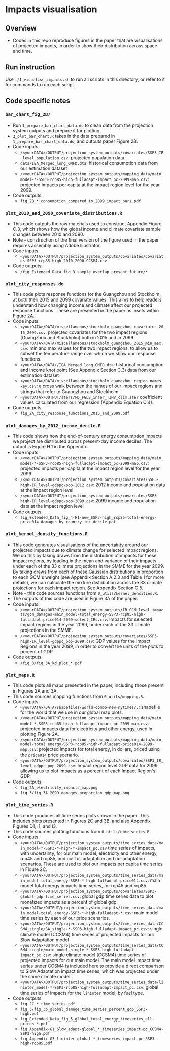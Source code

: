 # Impacts visualisation

## Overview 
- Codes in this repo reproduce figures in the paper that are visualisations of projected impacts, in order to show their distribution across space and time. 

## Run instruction
Use `./1_visualise_impacts.sh` to run all scripts in this directory, or refer to it for commands to run each script.


## Code specific notes

### `bar_chart_fig_2B/`
- Run `1_prepare_bar_chart_data.do` to clean data from the projection system outputs and prepare it for plotting. 
- `2_plot_bar_chart.R` takes in the data prepared in `1_prepare_bar_chart_data.do`, and outputs paper Figure 2B. 
- Code inputs:
	- `/<yourDATA>/OUTPUT/projection_system_outputs/covariates/SSP3_IR_level_population.csv`: projected population data
	- `data/IEA_Merged_long_GMFD.dta`: historical consumption data from our estimation dataset
	- `/<yourDATA>/OUTPUT/projection_system_outputs/mapping_data/main_model-*-SSP3-rcp85-high-fulladapt-impact_pc-2099-map.csv`: projected impacts per capita at the impact region level for the year 2099.
- Code outputs: 
	- `fig_2B_*_consumption_compared_to_2099_impact_bars.pdf`

### `plot_2010_and_2090_covariate_distributions.R`
- This code outputs the raw materials used to construct Appendix Figure C.3, which shows how the global income and climate covariate sample changes between 2010 and 2090.
- Note - construction of the final version of the figure used in the paper requires assembly using Adobe Illustrator.
- Code inputs:
	- `<yourDATA>/OUTPUT/projection_system_outputs/covariates/covariates-SSP3-rcp85-high-2010_2090-CCSM4.csv`
- Code outputs: 
	- `/fig_Extended_Data_fig_3_sample_overlap_present_future/*`

### `plot_city_responses.do`
- This code plots response functions for the Guangzhou and Stockholm, at both their 2015 and 2099 covariate values. This aims to help readers understand how changing income and climate affect our projected response functions. These are presented in the paper as insets within Figure 2A. 
- Code inputs:
	- `<yourDATA>/DATA/miscellaneous/stockholm_guangzhou_covariates_2015_2099.csv`: projected covariates for the two impact regions  (Guangzhou and Stockholm) both in 2015 and in 2099. 
	- `<yourDATA>/DATA/miscellaneous/stockholm_guangzhou_2015_min_max.csv`: min and max values for the two impact regions, to allow us to subset the temperature range over which we show our response functions. 
	- `<yourDATA>/DATA//IEA_Merged_long_GMFD.dta`: historical consumption and income knot point (See Appendix Section C.3) data from our estimation dataset
	- `<yourDATA>/DATA/miscellaneous/stockholm_guangzhou_region_names_key.csv`: a cross walk between the names of our impact regions and strings that refer to Guangzhou and Stockholm
	- `<yourDATA>/OUTPUT/sters/FD_FGLS_inter_TINV_clim.ster` coefficient values calculated from our regression (Appendix Equation C.4). 
- Code outputs: 
	- `fig_2A_city_response_functions_2015_and_2099.pdf`

### `plot_damages_by_2012_income_decile.R`
- This code shows how the end-of-century energy consumption impacts we project are distributed across present-day income deciles. The output is Figure H.1 in the Appendix. 
- Code inputs:
	- `/<yourDATA>/OUTPUT/projection_system_outputs/mapping_data/main_model-*-SSP3-rcp85-high-fulladapt-impact_pc-2099-map.csv`: projected impacts per capita at the impact region level for the year 2099.
	- `/<yourDATA>/OUTPUT/projection_system_outputs/covariates/SSP3-high-IR_level-gdppc-pop-2012.csv`: 2012 income and population data at the impact region level
	- `/<yourDATA>/OUTPUT/projection_system_outputs/covariates/SSP3-high-IR_level-gdppc-pop-2099.csv`: 2099 income and population data at the impact region level
- Code outputs: 
	- `fig_Extended_Data_fig_4-H1-new_SSP3-high_rcp85-total-energy-price014-damages_by_country_inc_decile.pdf`

### `plot_kernel_density_functions.R`
- This code generates visualisations of the uncertainty around our projected impacts due to climate change for selected impact regions. We do this by taking draws from the distribution of impacts for these impact regions, by loading in the mean and variance of their impacts under each of the 33 climate projections in the SMME for the year 2099. By taking draws from each of these Gaussian distributions in proportion to each GCM's weight (see Appendix Section A.2.3 and Table 1 for more details), we can calculate the mixture distribution across the 33 climate projections for each impact region. See Appendix Section C.5.
- Note - this code sources functions from `0_utils/kernel_densities.R`. 
- The outputs of this code are used in Figure 3A of the paper.
- Code inputs:
	- `/<yourDATA>/OUTPUT/projection_system_outputs/IR_GCM_level_impacts/gcm_damages-main_model-total_energy-SSP3-rcp85-high-fulladapt-price014-2099-select_IRs.csv`: Impacts for selected impact regions in the year 2099, under each of the 33 climate projections in the SMME. 
	- `/<yourDATA>/OUTPUT/projection_system_outputs/covariates/SSP3-high-IR_level-gdppc_pop-2099.csv`: GDP values for the Impact Regions in the year 2099, in order to convert the units of the plots to percent of GDP. 
- Code outputs: 
	- `/fig_3/fig_3A_kd_plot_*.pdf`

### `plot_maps.R`
- This code plots all maps presented in the paper, including those present in Figures 2A and 3A. 
- This code sources mapping functions from `0_utils/mapping.R`. 
- Code inputs:
	- `<yourDATA>/DATA/shapefiles/world-combo-new-nytimes/.`: shapefile for the world that we use in our global map plots. 
	- `/<yourDATA>/OUTPUT/projection_system_outputs/mapping_data/main_model-*-SSP3-rcp85-high-fulladapt-impact_pc-2099-map.csv`: projected impacts data for electricity and other energy, used in plotting Figure 2A. 
	- `/<yourDATA>/OUTPUT/projection_system_outputs/mapping_data/main_model-total_energy-SSP3-rcp85-high-fulladapt-price014-2099-map.csv`: projected impacts for total energy, in dollars, priced using the `price014` price scenario.
	- `<yourDATA>/OUTPUT/projection_system_outputs/covariates/SSP3_IR_level_gdppc_pop_2099.csv`: Impact region level GDP data for 2099, allowing us to plot impacts as a percent of each Impact Region's GDP.
- Code outputs: 
	- `fig_2A_electricity_impacts_map.png`
	- `fig_3/fig_3A_2099_damages_proportion_gdp_map.png`
	
### `plot_time_series.R`
- This code produces all time series plots shown in the paper. This includes plots presented in Figures 2C and 3B, and also Appendix Figures D1, I1, and I3. 
- This code sources plotting functions from `0_utils/time_series.R`. 
- Code inputs:
	- `<yourDATA>/OUTPUT/projection_system_outputs/time_series_data/main_model-*-SSP3-*-high-*-impact_pc.csv` time series of impacts, with uncertainty, for our main model, electricity and other energy, rcp45 and rcp85, and our full adaptation and no-adaptation scenarios. These are used to plot our impacts per capita time series in Figure 2C.
	- `<yourDATA>/OUTPUT/projection_system_outputs/time_series_data/main_model-total_energy-SSP3-*-high-fulladapt-price014.csv`: main model total energy impacts time series, for rcp45 and rcp85. 
	- `<yourDATA>/OUTPUT/projection_system_outputs/covariates/SSP3-global-gdp-time_series.csv`: global gdp time series data to plot monetized impacts as a percent of global gdp. 
	- `<yourDATA>/OUTPUT/projection_system_outputs/time_series_data/main_model-total_energy-SSP3-*-high-fulladapt-*.csv`: main model time series by each of our price scenarios. 
	- `<yourDATA>/OUTPUT/projection_system_outputs/time_series_data/CCSM4_single/SA_single-*-SSP3-high-fulladapt-impact_pc.csv`: single climate model (CCSM4) time series of projected impacts for our Slow Adaptation model
	- `<yourDATA>/OUTPUT/projection_system_outputs/time_series_data/CCSM4_single/main_model_single-*-SSP3-high-fulladapt-impact_pc.csv`: single climate model (CCSM4) time series of projected impacts for our main model. The main model impact time series under CCSM4 is included here to provide a direct comparison to Slow Adaptation impact time series, which was projected under the same climate model. 
	- `<yourDATA>/OUTPUT/projection_system_outputs/time_series_data/lininter_model-*-SSP3-rcp85-high-fulladapt-impact_pc.csv`: global time series of impacts for the `lininter` model, by fuel type. 
- Code outputs: 
	- `fig_2C_*_time_series.pdf`
	- `fig_3/fig_3b_global_damage_time_series_percent_gdp_SSP3-high.pdf`
	- `fig_Extended_Data_fig_5_global_total_energy_timeseries_all-prices-*.pdf`
	- `fig_Appendix-G1_Slow_adapt-global_*_timeseries_impact-pc_CCSM4-SSP3-high.pdf`
	- `fig_Appendix-G3_lininter-global_*_timeseries_impact-pc_SSP3-high-rcp85.pdf`
	

